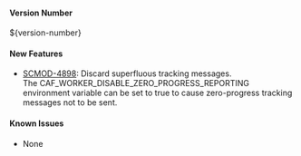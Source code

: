 #### Version Number
${version-number}

#### New Features
- [SCMOD-4898](https://autjira.microfocus.com/browse/SCMOD-4898): Discard superfluous tracking messages.  
The CAF_WORKER_DISABLE_ZERO_PROGRESS_REPORTING environment variable can be set to true to cause zero-progress tracking messages not to be sent.
#### Known Issues
- None